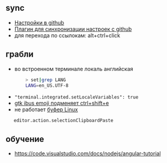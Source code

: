 ## sync

 * [Настройки в github](https://gist.github.com/bskydive/8878b3d6d3e679358935d34983d9ffe1)
 * [Плагин для синхронизации настроек с github](https://marketplace.visualstudio.com/items?itemName=Shan.code-settings-sync)
 * для перехода по ссылокам: alt+ctrl+click

## грабли

 * во встроенном терминале локаль английская 
	```bash
		> set|grep LANG
		LANG=en_US.UTF-8
	```
 * 	`"terminal.integrated.setLocaleVariables": true`
 * [gtk ibus emoji подменяет ctrl+shift+e](https://github.com/Microsoft/vscode/issues/48480)
 * не работает [буфер Linux](https://github.com/microsoft/vscode/issues/90297#issuecomment-583779433)
 ```
	editor.action.selectionClipboardPaste
 ```

 ## обучение

  * https://code.visualstudio.com/docs/nodejs/angular-tutorial
